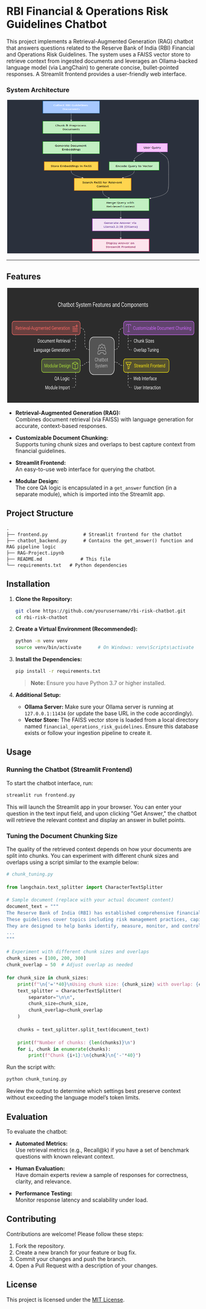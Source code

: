 # RBI Financial & Operations Risk Guidelines Chatbot

This project implements a Retrieval-Augmented Generation (RAG) chatbot that answers questions related to the Reserve Bank of India (RBI) Financial and Operations Risk Guidelines. The system uses a FAISS vector store to retrieve context from ingested documents and leverages an Ollama-backed language model (via LangChain) to generate concise, bullet-pointed responses. A Streamlit frontend provides a user-friendly web interface.

### System Architecture
<p align="center">
  <img src="System_Arc.png" alt="Screen Shot" width="500" height="
  400" />
</p>

---
## Features
<p align="center">
  <img src="RBI_Risk_Chatbot.svg" alt="Screen Shot" width="500" height="
  300" />
</p>

- **Retrieval-Augmented Generation (RAG):**  
  Combines document retrieval (via FAISS) with language generation for accurate, context-based responses.

- **Customizable Document Chunking:**  
  Supports tuning chunk sizes and overlaps to best capture context from financial guidelines.

- **Streamlit Frontend:**  
  An easy-to-use web interface for querying the chatbot.

- **Modular Design:**  
  The core QA logic is encapsulated in a `get_answer` function (in a separate module), which is imported into the Streamlit app.

## Project Structure

```
.
├── frontend.py             # Streamlit frontend for the chatbot
├── chatbot_backend.py      # Contains the get_answer() function and RAG pipeline logic
├── RAG-Project.ipynb   
├── README.md              # This file
└── requirements.txt   # Python dependencies
```

## Installation

1. **Clone the Repository:**

   ```bash
   git clone https://github.com/yourusername/rbi-risk-chatbot.git
   cd rbi-risk-chatbot
   ```

2. **Create a Virtual Environment (Recommended):**

   ```bash
   python -m venv venv
   source venv/bin/activate      # On Windows: venv\Scripts\activate
   ```

3. **Install the Dependencies:**

   ```bash
   pip install -r requirements.txt
   ```

   > **Note:** Ensure you have Python 3.7 or higher installed.

4. **Additional Setup:**
   - **Ollama Server:** Make sure your Ollama server is running at `127.0.0.1:11434` (or update the base URL in the code accordingly).
   - **Vector Store:** The FAISS vector store is loaded from a local directory named `financial_operations_risk_guidelines`. Ensure this database exists or follow your ingestion pipeline to create it.

## Usage

### Running the Chatbot (Streamlit Frontend)

To start the chatbot interface, run:

```bash
streamlit run frontend.py
```

This will launch the Streamlit app in your browser. You can enter your question in the text input field, and upon clicking "Get Answer," the chatbot will retrieve the relevant context and display an answer in bullet points.

### Tuning the Document Chunking Size

The quality of the retrieved context depends on how your documents are split into chunks. You can experiment with different chunk sizes and overlaps using a script similar to the example below:

```python
# chunk_tuning.py

from langchain.text_splitter import CharacterTextSplitter

# Sample document (replace with your actual document content)
document_text = """
The Reserve Bank of India (RBI) has established comprehensive financial and operations risk guidelines to ensure the stability of the financial system.
These guidelines cover topics including risk management practices, capital adequacy, stress testing, and contingency planning.
They are designed to help banks identify, measure, monitor, and control their risks.
...
"""

# Experiment with different chunk sizes and overlaps
chunk_sizes = [100, 200, 300]
chunk_overlap = 50  # Adjust overlap as needed

for chunk_size in chunk_sizes:
    print(f"\n{'='*40}\nUsing chunk size: {chunk_size} with overlap: {chunk_overlap}\n{'='*40}")
    text_splitter = CharacterTextSplitter(
        separator="\n\n",
        chunk_size=chunk_size,
        chunk_overlap=chunk_overlap
    )
    
    chunks = text_splitter.split_text(document_text)
    
    print(f"Number of chunks: {len(chunks)}\n")
    for i, chunk in enumerate(chunks):
        print(f"Chunk {i+1}:\n{chunk}\n{'-'*40}")
```

Run the script with:

```bash
python chunk_tuning.py
```

Review the output to determine which settings best preserve context without exceeding the language model’s token limits.

## Evaluation

To evaluate the chatbot:
- **Automated Metrics:**  
  Use retrieval metrics (e.g., Recall@k) if you have a set of benchmark questions with known relevant context.
  
- **Human Evaluation:**  
  Have domain experts review a sample of responses for correctness, clarity, and relevance.

- **Performance Testing:**  
  Monitor response latency and scalability under load.

## Contributing

Contributions are welcome! Please follow these steps:
1. Fork the repository.
2. Create a new branch for your feature or bug fix.
3. Commit your changes and push the branch.
4. Open a Pull Request with a description of your changes.

## License

This project is licensed under the [MIT License](LICENSE).
